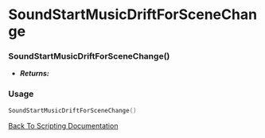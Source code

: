 # SoundStartMusicDriftForSceneChange

### SoundStartMusicDriftForSceneChange()
- ***Returns:*** 

### Usage

```Lua
SoundStartMusicDriftForSceneChange()
```


[Back To Scripting Documentation](../README.md)
